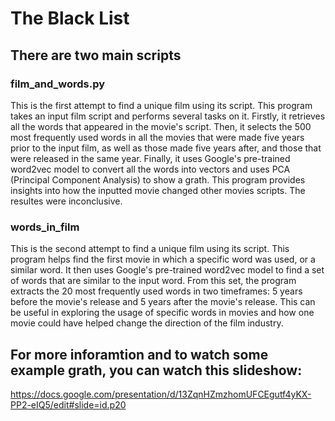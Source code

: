 # The Black List


## There are two main scripts

### film_and_words.py

This is the first attempt to find a unique film using its script.
This program takes an input film script and performs several tasks on it.
Firstly, it retrieves all the words that appeared in the movie's script.
Then, it selects the 500 most frequently used words in all the movies that were made five years prior to the input film, as well as those made five years after, and those that were released in the same year.
Finally, it uses Google's pre-trained word2vec model to convert all the words into vectors and uses PCA (Principal Component Analysis) to show a grath.
This program provides insights into how the inputted movie changed other movies scripts. The resultes were inconclusive.

### words_in_film

This is the second attempt to find a unique film using its script.
This program helps find the first movie in which a specific word was used, or a similar word.
It then uses Google's pre-trained word2vec model to find a set of words that are similar to the input word.
From this set, the program extracts the 20 most frequently used words in two timeframes: 5 years before the movie's release and 5 years after the movie's release.
This can be useful in exploring the usage of specific words in movies and how one movie could have helped change the direction of the film industry.

## For more inforamtion and to watch some example grath, you can watch this slideshow:
https://docs.google.com/presentation/d/13ZqnHZmzhomUFCEgutf4yKX-PP2-eIQ5/edit#slide=id.p20
